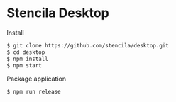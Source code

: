 # Stencila Desktop

Install

```bash
$ git clone https://github.com/stencila/desktop.git
$ cd desktop
$ npm install
$ npm start
```

Package application

```bash
$ npm run release
```
